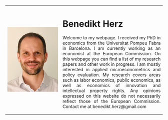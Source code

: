 

<table>
    <tr>    
        <td width="35%">
            <img src="website_photo.png"  />
        </td>  
        <td align="justify">
            <h1>Benedikt Herz</h1>
            
<p style="text-align: justify;">  
Welcome to my webpage. I received my PhD in economics from the Universitat Pompeu Fabra in Barcelona. I am currently working as an economist at the European Commission.
On this webpage you can find a list of my research papers and other work in progress. I am mostly interested in applied microeconometrics and policy evaluation. My research covers areas such as labor economics, public economics, as well as economics of innovation and intellectual property rights.
Any opinions expressed on this website do not necessarily reflect those of the European Commission.
Contact me at benedikt.herz@gmail.com
</p>
        </td>        
    </tr>        
</table>  

